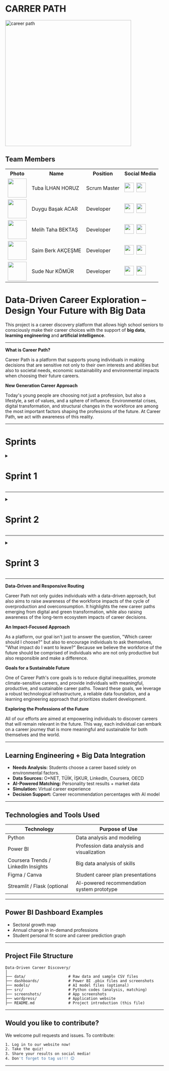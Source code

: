 # CARRER PATH
<img src="https://github.com/user-attachments/assets/cdf0a44b-c1fc-442d-8143-c9f2375d5b15" alt="career path" width="400"/>

## Team Members


<table>
  <tr>
    <th>Photo</th>
    <th>Name</th>
    <th>Position</th>
    <th>Social Media</th>
  </tr>

  <tr>
    <td><img src="https://github.com/user-attachments/assets/8bcd8ef0-d619-455e-809d-04804c41658d" width="60"/></td>
    <td>Tuba İLHAN HORUZ</td>
    <td>Scrum Master</td>
    <td>
      <a href="https://www.linkedin.com/in/tuba-ilhan-horuz" style="display:inline-block;">
        <img src="https://cdn.jsdelivr.net/gh/devicons/devicon/icons/linkedin/linkedin-original.svg" width="30" />
      </a>
      <a href="https://github.com/ttuubbaa" style="display:inline-block; margin-left:4px;">
        <img src="https://cdn.jsdelivr.net/gh/devicons/devicon/icons/github/github-original.svg" width="30" />
      </a>
    </td>
  </tr>

  <tr>
    <td><img src="https://github.com/user-attachments/assets/f2a45f69-df42-41b3-91db-ff32e9a8c79e" width="60"/></td>
    <td>Duygu Başak ACAR</td>
    <td>Developer</td>
    <td>
      <a href="https://www.linkedin.com/in/duygu-başak-acar-97a4a433b" style="display:inline-block;">
        <img src="https://cdn.jsdelivr.net/gh/devicons/devicon/icons/linkedin/linkedin-original.svg" width="30" />
      </a>
      <a href="https://github.com/DuyguAcar" style="display:inline-block; margin-left:4px;">
        <img src="https://cdn.jsdelivr.net/gh/devicons/devicon/icons/github/github-original.svg" width="30" />
      </a>
    </td>
  </tr>

  <tr>
    <td><img src="https://github.com/user-attachments/assets/88c5cc9e-3ddc-4874-ac46-6e23ee290fca" width="60"/></td>
    <td>Melih Taha BEKTAŞ</td>
    <td>Developer</td>
    <td>
      <a href="https://www.linkedin.com/in/melih-talha-bekta%C5%9F-6992a424a/" style="display:inline-block;">
        <img src="https://cdn.jsdelivr.net/gh/devicons/devicon/icons/linkedin/linkedin-original.svg" width="30" />
      </a>
      <a href="https://github.com/mamalito345" style="display:inline-block; margin-left:4px;">
        <img src="https://cdn.jsdelivr.net/gh/devicons/devicon/icons/github/github-original.svg" width="30" />
      </a>
    </td>
  </tr>

  <tr>
    <td><img src="https://github.com/user-attachments/assets/32e7be72-f33f-4119-921d-cebb9dcaa720" width="60"/></td>
    <td>Saim Berk AKÇEŞME</td>
    <td>Developer</td>
    <td>
      <a href="https://www.linkedin.com/in/saimberkak%C3%A7e%C5%9Fme/" style="display:inline-block;">
        <img src="https://cdn.jsdelivr.net/gh/devicons/devicon/icons/linkedin/linkedin-original.svg" width="30" />
      </a>
      <a href="https://github.com/berkakcesme" style="display:inline-block; margin-left:4px;">
        <img src="https://cdn.jsdelivr.net/gh/devicons/devicon/icons/github/github-original.svg" width="30" />
      </a>
    </td>
  </tr>

  <tr>
    <td><img src="https://github.com/user-attachments/assets/b01c8635-1ffe-4a35-ba3a-a1be23f41ff6" width="60"/></td>
    <td>Sude Nur KÖMÜR</td>
    <td>Developer</td>
    <td>
      <a href="https://www.linkedin.com/in/sudenurkomur/" style="display:inline-block;">
        <img src="https://cdn.jsdelivr.net/gh/devicons/devicon/icons/linkedin/linkedin-original.svg" width="30"/>
      </a>
      <a href="https://github.com/sudenurkomur" style="display:inline-block; margin-left:4px;">
        <img src="https://cdn.jsdelivr.net/gh/devicons/devicon/icons/github/github-original.svg" width="30" />
      </a>
    </td>
  </tr>
</table>

# Data-Driven Career Exploration – Design Your Future with Big Data 

This project is a career discovery platform that allows high school seniors to consciously make their career choices with the support of **big data**, **learning engineering** and **artificial intelligence**.

---
**What is Career Path?**

Career Path is a platform that supports young individuals in making decisions that are sensitive not only to their own interests and abilities but also to societal needs, economic sustainability and environmental impacts when choosing their future careers.

**New Generation Career Approach**

Today's young people are choosing not just a profession, but also a lifestyle, a set of values, and a sphere of influence. Environmental crises, digital transformation, and structural changes in the workforce are among the most important factors shaping the professions of the future. At Career Path, we act with awareness of this reality.

 
---
# Sprints


<details>
    <summary><h1>Sprint 1</h1></summary>
    
  <details>
    <summary><h3>Sprint 1 - Sprint Board Update Screenshots</h3></summary>
 
  |![WhatsApp Image 2025-07-06 at 18 44 58](https://github.com/user-attachments/assets/5a914486-9130-444a-8d0c-236df601a884) |![WhatsApp Image 2025-07-06 at 18 45 12](https://github.com/user-attachments/assets/4253c0e3-094a-479b-b9b9-8a04efbfe219)|![WhatsApp Image 2025-07-06 at 18 45 23](https://github.com/user-attachments/assets/ec127648-6509-4f38-834f-d7e682ec7029)|
|------------------------|------------------------|------------------------|
|MİRO 1             | MİRO 2                      | MİRO 3  

    
  </details>


  <details>
  <summary><h3>Sprint 1 - Burndown Chart</h3></summary>

  ###  Burndown Chart (Kalan İş Grafiği)
  
  ![WhatsApp Görsel 2025-07-06 saat 19 05 11_b35282d4](https://github.com/user-attachments/assets/d138278a-dd3a-4d3d-bf84-c16fb6513b00)


  This chart shows the team's progress and remaining workload during Sprint 1. Although progress was slow in the first days, the pace increased in the following days, and all work was successfully completed by the end of the sprint.

 - Actual Remaining Work: Shows the amount of work remaining for the team at the end of each day.
 - Ideal Progress: Shows what the reduction would be if an equal amount of work were completed each day.


</details>


  - **Sprint Notes**:
    
    -It was decided to use `Miro` for project management. The Miro theme was created by Tuba İlhan Horuz.    

    -It was decided to open a GitHup repo link. The Githup repo was created by Melih Aktaş.

    -It was decided to use `Email` for the login system.

    -It was decided to use `Wordpress (Custom HTML5 & Custom CSS3)` for the web application.
    
    -For security, it was decided to use `Google reCAPTCHA + WP 2FA`.

    -For social login, it was decided to use `Nextend Social Login`.

    -For artificial intelligence integration, it was decided to use `Python API + REST API (secured with JWT)`.

    -For portable, independent infrastructure (especially when working with AI models), it was decided to use `Docker`.

    -For the career recommendation algorithm (classification/recommendation engine), it was decided to use `scikit-learn & XGBoost`.

    -For deep learning and data analysis and manipulation, it was decided to use `Pandas & NumPy` and `TensorFlow & PyTorch`.

    -For powerful relational databases, it was decided to use `SQL` and `PostgreSQL`.

    -The tests currently used for personality analysis were reviewed, and the final decision on which test to use was left to the second sprint phase.

    -It was decided that occupational data would be collected primarily through the `O*NET` website.
    

  - **Estimated Score to Complete**: 200 points.
  - **Prediction Logic**:
  - 
  - End of Sprint 1 Estimation Logic
The tasks completed in Sprint 1 and the points assigned to them were determined in accordance with Google Project Management training, taking into account each task's complexity, effort, and importance to the project. To achieve the 200-point total, the following tasks and points were assigned:

Completed Tasks and Point Distribution:

Installing Miro and Creating a Task Board: 25 Points

Preliminary Project File Preparation and Updates: 35 Points

Creating a GitHub Repo: 20 Points

Deciding on the Application and Team Name: 20 Points

Creating a Logo and Slogan: 30 Points

WordPress Installation and Theme Selection: 40 Points

Creating a WhatsApp Group and Community, File Backup: 15 Points

Team Meetings and Active Communication: 15 Points

Total Points: 25 + 35 + 20 + 20 + 30 + 40 + 15 + 15 = 200 Points.

Target Point: 200 Points.

This score reflects the weight of the core organizational and initial technical tasks completed in Sprint 1. **Target score for Sprint 1 has been achieved.**

  - **Daily Scrum**:
  
  - Meetings were held daily via Google Meet.
  - Active communication was maintained via the WhatsApp group.
  - ![WhatsApp Görsel 2025-07-06 saat 17 08 47_06d228fc](https://github.com/user-attachments/assets/3ba3a87a-552a-4f10-a6fb-ea7f5ba243a9)

    
| ![WhatsApp Image 2025-07-05 at 00 47 59 (1)](https://github.com/user-attachments/assets/05fb5680-016a-405c-8e15-d902d789a901) |![WhatsApp Image 2025-07-06 at 17 39 54](https://github.com/user-attachments/assets/9dc1c78a-6f1e-4c1a-b69c-8eb8521d9eec)|
|------------------------|------------------------|
| WhatsApp Group - Screenshot 1 | WhatsApp Community- Screenshot 2
  - **Product Backlog URL:** https://miro.com/app/board/uXjVIicQLWg=/?share_link_id=476687804339 (Miro)
  - **Sprint Review:**
    - Miro was installed for the project and the team task board was created.
    - We prepared the project file and made updates to it.
    - We had difficulty deciding on an application name. We were torn between 'PathPilotAI' and 'CAREERPATH', so we chose the team name 'PathPilotAI' and the project name 'CAREERPATH', taking another step towards branding.
    - We hadn't decided on a color palette and hadn't yet finalized the logo.
    - Tuba İlhan Horuz created the logo and slogan.
    - Melih Talha Aktaş installed WordPress and selected the theme.
    - It was decided that the data to be used about professions would be collected from the O*NET website.
    - We researched existing personality tests.

Overall, we believe we had a good sprint process. The sprint process was as planned. Because our team was formed later, we held daily Google Meet meetings to complete all our planning within a week. We actively communicated through our WhatsApp group. We created a WhatsApp community for the group to back up documents and work files.


  - **Sprint Review Participants:** `Tuba İlhan Horuz`, `Duygu Başak Acar`, `Sude Nur Kömür`, `Melih Talha Bektaş`, `Saim Berk Akçeşme`
  - **Sprint Retrospective:**
    
    - At the team meeting in the second sprint, it was decided that only Melih and Sude Nur would write code for the website.

    - In the second sprint, we decided to prepare the Docker environment and perform container orchestration.

    - In the second sprint, we will install the PostgreSQL database, perform backups, and configure roles.

    - In the second sprint, we will implement custom JavaScript integrations for dynamic sections in WordPress.

    - In the second sprint, we decided to implement a Backend Python environment (FastAPI) and dependency management.

    - In the second sprint, we decided to establish a REST API bridge and a JWT-based secure connection.

    - In the second sprint, we decided to install the relevant libraries (Pandas & NumPy) for data analysis.

    - In the second sprint, we decided to install scikit-learn & XGBoost and develop a sample career recommendation model.

    - It was decided to use `TensorFlow & PyTorch` to create a deep learning environment in the second sprint.

    - In the second sprint, it was decided to implement the test to be used for personality analysis and integrate an NLP scorer.

    - In the second sprint, it was decided to install the WP User Manager Ultimate Member plugin.

    - In the second sprint, it was decided to add the Google reCAPTCHA + WP 2FA security plugins.

    - In the second sprint, it was decided to configure Next Social Login for application logins.

    - In the second sprint, it was decided to configure ACF + Custom Post Type for personalized content.

    - It was decided that the application would be at least 50% complete by the end of the second sprint.



  </details>

  ---

  <details>
    <summary><h1>Sprint 2</h1></summary>


 <details>
    <summary><h3>Sprint 2 - Screenshots</h3></summary>
### 📊 System and Application Architecture – Visual Descriptions
   
|![WhatsApp Image 2025-07-18 at 22 04 50](https://github.com/user-attachments/assets/587dfe22-f938-446d-81df-163414933cc0)|![WhatsApp Image 2025-07-18 at 22 01 13](https://github.com/user-attachments/assets/b3649ec6-03bd-489b-a77e-330416880048)|![WhatsApp Image 2025-07-18 at 22 00 08](https://github.com/user-attachments/assets/1e3b50a5-b065-4940-89a6-c8a2c01c8399)| 
|:--:|:--:|:--:|
| **System Algorithm**: It shows the entire process flow from the user's login to receiving recommendations. | **Database Operations 1**: It shows the structure where user information and test results are kept in the database. | **Database Operations 2**:It details role-based access and data backup processes. |
|![WhatsApp Image 2025-07-20 at 14 59 51](https://github.com/user-attachments/assets/b6734788-9a62-44a4-8a03-a0cc36688e74)|![WhatsApp Image 2025-07-20 at 14 47 19](https://github.com/user-attachments/assets/27c42822-9c26-4f0f-a166-564d91f5ae05)|![WhatsApp Image 2025-07-20 at 14 47 20 (1)](https://github.com/user-attachments/assets/06de4256-a7c9-4507-8e92-c614c0199e74)|
| **Web Application 1** | **Web Application 2** | **Web Application 3**|

  </details>  

  <details>
    <summary><h3>Sprint 2 - Sprint Board Update Screenshots</h3></summary>
 
   |<img width="1287" height="736" alt="MİRO1" src="https://github.com/user-attachments/assets/6dae80fa-d5c0-43de-aa4d-9fb79d183160" />|<img width="1063" height="660" alt="MİRO2" src="https://github.com/user-attachments/assets/d757018f-4e87-4957-bf29-78f1f48c909d" />|<img width="1232" height="772" alt="MİRO3" src="https://github.com/user-attachments/assets/cb51d943-078b-4ecb-b336-d5585e0eac6c" />|
|------------------------|------------------------|------------------------|
|MİRO 1             | MİRO 2                      | MİRO 3  

    
  </details>

  
  <details>
    <summary><h3>Sprint 2 - Burndown Chart</h3></summary>
    <img width="500" height="200" alt="GRAFİK" src="https://github.com/user-attachments/assets/7287a33f-eb37-48d2-ad1c-1cd2185fb322" />

    
  The graph above is an up-to-date and comprehensive burndown chart based on Sprint 2's total of 200 points.

  Red dashed line (Ideal Burndown): This is based on the assumption of equal progress each day.

  Blue line (Actual Burndown): This shows the actual task completion rate.

  Light blue area: This highlights the difference between ideal and actual burndown and is used to analyze time management.


    
  </details>

  - **Sprint Notes**:

• Database installation, backup, and role settings for professions and skills have been completed.

• A sample career recommendation model has been developed.

• Personality analysis tests have been selected for the NLP scorer, and integration has been planned.

• Artificial intelligence libraries (Pandas, NumPy) have been installed.

• The FastAPI environment for the backend has been established, and dependency management has been completed.

• Custom JavaScript, HTML, and CSS integrations have been implemented in WordPress.

• The decision to search the database using embeds has been made.

• Advanced security settings have been implemented with Google reCAPTCHA and WP 2FA.

• Social media login has been enabled with Nextend Social Login.

• Personalized content display has been configured with ACF + Custom Post Type.

• The overall functionality of the application is 55% complete.


  - **Estimated Score to Complete: 200 Points**
  - **Prediction Logic**

 The scoring of tasks in Sprint 2 was determined by considering technical difficulty, effort intensity, and project impact. Tasks were scored as follows, in accordance with Google Project Management standards.
 Below is the scoring of tasks completed in Sprint 2, based on technical difficulty and project contribution:

| Quest Description                                                                | Point |
|-------------------------------------------------------------------------------------|---------|
| Database setup, backup, and role settings for professions and skills                 | 20 |
| Developing a sample career recommendation model (AI model basis)                   | 25 |
| Personality test selection and integration plan for the NLP scorer               | 20 |
| Installation of artificial intelligence libraries (Pandas, NumPy)                   | 10 |
| FastAPI backend installation and dependency management                             | 25 |
| Custom JavaScript, HTML, and CSS integration on WordPress                           | 15 |
| Implementation of semantic search functionality on the database with embedding       | 15 |
| Security configuration with Google reCAPTCHA and WP 2FA                             | 15 |
| Nextend Social Login integration (social media logins)                           | 10 |
| Setup of personalized content structure with ACF + Custom Post Type               |   15 |
| 55% completion of the application and implementation of the core infrastructure     | 30 |
**Total Points: 200**

This distribution shows that balanced progress was made in Sprint 2 in terms of both consolidating the software infrastructure and implementing AI and data-driven modules.
**The target score for Sprint 2 has been successfully achieved.**

  - **Daily Scrum**:

• Regular meetings were held via Google Meet at regular intervals.

• Continuous and instant communication was maintained via the WhatsApp group.

• Daily task tracking was maintained via Miro.

<img width="650" height="442" alt="Meet" src="https://github.com/user-attachments/assets/62925fcc-35c0-4df7-a42c-d40dfa554931" />

    
  - **Product Backlog URL:** https://miro.com/app/board/uXjVIicQLWg=/?share_link_id=476687804339 (Miro)
  - **Sprint Review**:
    

• FastAPI backend installation has been successfully completed.

• Database installation and user roles have been created, preparing for data management.

• Database search has begun with the initial embending for the career recommendation system.

• Login systems, user management, and security settings are being finalized.

• Test selection for personality analysis has been completed, and NLP integration has been planned.

• The application is 55% complete. UI details and final testing have been postponed to Sprint 3.

  - **Sprint Review Participants:** Tuba İlhan Horuz, Duygu Başak Acar, Sude Nur Kömür, Melih Talha Bektaş, Saim Berk Akçeşme

  - **Sprint Retrospective:**

• The coding process took longer than expected due to the intensity of the technical tasks.

• Creating a prediction model was abandoned.

• The decision was made to use database searches with embedding to produce more flexible, scalable, and dynamic results based on user input.

• Berk's work on the website increased focus and productivity.

• Melih and Duygu's focus on the AI component increased productivity.

• Task allocation via Miro facilitated task tracking.

• Communication within the team was strong, which helped us accelerate towards the end of the sprint.

• Most of the planned tasks were completed in the second sprint.

• Sprint 3 will focus on user testing, finalizing the NLP scorer, and finalizing UI/UX details.


  - **Other Notes**:
  <details>
    <summary><h3>Additional Files</h3></summary>

   
</details>


  
 </details>

  ---
<details>
    <summary><h1>Sprint 3</h1></summary>


  <details>
    <summary><h3>Sprint 3 - Screenshots</h3></summary>
   
  </details>  

  <details>
    <summary><h3>Sprint 3 - Sprint Board Update Screenshots</h3></summary>
   
  </details>

  <details>
    <summary><h3>Sprint 3 - Burndown Chart</h3></summary>
    
  </details>
    
  - **Sprint Notes**:
 
  - **Expected point completion within Sprint**
  - **Point Completion Logic**:
  - **Daily Scrum**: 
  - **Product Backlog URL:** 
  - **Sprint Review**:
  - **Sprint Review Participants:** 
  - **Sprint Retrospective:**
  - **Other Notes**:
  <details>
    <summary><h3>Additional Files</h3></summary>

   
  </details>


  </details>



---


**Data-Driven and Responsive Routing**

Career Path not only guides individuals with a data-driven approach, but also aims to raise awareness of the workforce impacts of the cycle of overproduction and overconsumption. It highlights the new career paths emerging from digital and green transformation, while also raising awareness of the long-term ecosystem impacts of career decisions.


**An Impact-Focused Approach**

As a platform, our goal isn't just to answer the question, "Which career should I choose?" but also to encourage individuals to ask themselves, "What impact do I want to leave?" Because we believe the workforce of the future should be comprised of individuals who are not only productive but also responsible and make a difference.


**Goals for a Sustainable Future**

One of Career Path's core goals is to reduce digital inequalities, promote climate-sensitive careers, and provide individuals with meaningful, productive, and sustainable career paths. Toward these goals, we leverage a robust technological infrastructure, a reliable data foundation, and a learning engineering approach that prioritizes student development.


**Exploring the Professions of the Future**

All of our efforts are aimed at empowering individuals to discover careers that will remain relevant in the future. This way, each individual can embark on a career journey that is more meaningful and sustainable for both themselves and the world.

---

## Learning Engineering + Big Data Integration

- **Needs Analysis:** Students choose a career based solely on environmental factors.
- **Data Sources:** O*NET, TÜİK, İŞKUR, LinkedIn, Coursera, OECD
- **AI-Powered Matching:** Personality test results + market data
- **Simulation:** Virtual career experience
- **Decision Support:** Career recommendation percentages with AI model
---

## Technologies and Tools Used

| Technology | Purpose of Use |
|-----------|----------------|
| Python | Data analysis and modeling |
| Power BI | Profession data analysis and visualization |
| Coursera Trends / LinkedIn Insights | Big data analysis of skills |
| Figma / Canva | Student career plan presentations |
| Streamlit / Flask (optional | AI-powered recommendation system prototype |


---

## Power BI Dashboard Examples

- Sectoral growth map
- Annual change in in-demand professions
- Student personal fit score and career prediction graph

---

## Project File Structure

```
Data-Driven Career Discovery/
│
├── data/                   # Raw data and sample CSV files
├── dashboards/             # Power BI .pbix files and screenshots
├── models/                 # AI model files (optional)
├── src/                    # Python codes (analysis, matching)
├── screenshots/            # App screenshots
├── wordpress/              # Application website
├── README.md               # Project introduction (this file)
```

---

## Would you like to contribute?

We welcome pull requests and issues. To contribute:

```bash
1. Log in to our website now!
2. Take the quiz!
3. Share your results on social media!
4. Don't forget to tag us!!! 😊
```

---


